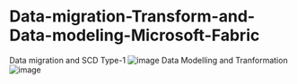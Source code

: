 # Data-migration-Transform-and-Data-modeling-Microsoft-Fabric
Data migration and SCD Type-1
![image](https://github.com/user-attachments/assets/d44f5393-32a2-4ae2-a6d9-428442a6fd01)
Data Modelling and Tranformation
![image](https://github.com/user-attachments/assets/b6b87831-8e77-4075-aaf2-5b8c02589d87)

